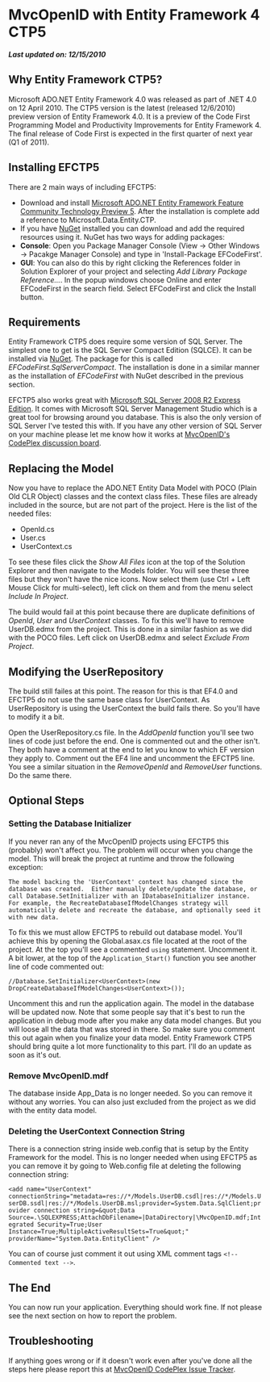 # MvcOpenID with Entity Framework 4 CTP5
***Last updated on: 12/15/2010***

## Why Entity Framework CTP5?
Microsoft ADO.NET Entity Framework 4.0 was released as part of .NET 4.0 on 12 April 2010. The CTP5 version is the latest (released 12/6/2010) preview version of Entity Framework 4.0. It is a preview of the Code First Programming Model and Productivity Improvements for Entity Framework 4. The final release of Code First is expected in the first quarter of next year (Q1 of 2011).

## Installing EFCTP5
There are 2 main ways of including EFCTP5:

* Download and install [Microsoft ADO.NET Entity Framework Feature Community Technology Preview 5](http://www.microsoft.com/downloads/en/details.aspx?FamilyID=35adb688-f8a7-4d28-86b1-b6235385389d). After the installation is complete add a reference to Microsoft.Data.Entity.CTP.
* If you have [NuGet](http://nuget.codeplex.com/) installed you can download and add the required resources using it. NuGet has two ways for adding packages:
 * **Console**: Open you Package Manager Console (View -> Other Windows -> Pacakge Manager Console) and type in 'Install-Package EFCodeFirst'.
 * **GUI**: You can also do this by right clicking the References folder in Solution Explorer of your project and selecting *Add Library Package Reference...*. In the popup windows choose Online and enter EFCodeFirst in the search field. Select EFCodeFirst and click the Install button.

## Requirements
Entity Framework CTP5 does require some version of SQL Server. The simplest one to get is the SQL Server Compact Edition (SQLCE). It can be installed via [NuGet](http://nuget.codeplex.com/). The package for this is called *EFCodeFirst.SqlServerCompact*. The installation is done in a similar manner as the installation of *EFCodeFirst* with NuGet described in the previous section.

EFCTP5 also works great with [Microsoft SQL Server 2008 R2 Express Edition](http://www.microsoft.com/sqlserver/2008/en/us/express.aspx). It comes with Microsoft SQL Server Management Studio which is a great tool for browsing around you database. This is also the only version of SQL Server I've tested this with. If you have any other version of SQL Server on your machine please let me know how it works at [MvcOpenID's CodePlex discussion board](http://mvcopenid.codeplex.com/discussions).

## Replacing the Model
Now you have to replace the ADO.NET Entity Data Model with POCO (Plain Old CLR Object) classes and the context class files. These files are already included in the source, but are not part of the project. Here is the list of the needed files:

* OpenId.cs
* User.cs
* UserContext.cs

To see these files click the *Show All Files* icon at the top of the Solution Explorer and then navigate to the Models folder. You will see these three files but they won't have the nice icons. Now select them (use Ctrl + Left Mouse Click for multi-select), left click on them and from the menu select *Include In Project*.

The build would fail at this point because there are duplicate definitions of *OpenId*, *User* and *UserContext* classes. To fix this we'll have to remove UserDB.edmx from the project. This is done in a similar fashion as we did with the POCO files. Left click on UserDB.edmx and select *Exclude From Project*.

## Modifying the UserRepository
The build still failes at this point. The reason for this is that EF4.0 and EFCTP5 do not use the same base class for UserContext. As UserRepository is using the UserContext the build fails there. So you'll have to modify it a bit.

Open the UserRepository.cs file. In the *AddOpenId* function you'll see two lines of code just before the end. One is commented out and the other isn't. They both have a comment at the end to let you know to which EF version they apply to. Comment out the EF4 line and uncomment the EFCTP5 line. You see a similar situation in the *RemoveOpenId* and *RemoveUser* functions. Do the same there.

## Optional Steps

### Setting the Database Initializer
If you never ran any of the MvcOpenID projects using EFCTP5 this (probably) won't affect you. The problem will occur when you change the model. This will break the project at runtime and throw the following exception:

`The model backing the 'UserContext' context has changed since the database was created.  Either manually delete/update the database, or call Database.SetInitializer with an IDatabaseInitializer instance.  For example, the RecreateDatabaseIfModelChanges strategy will automatically delete and recreate the database, and optionally seed it with new data.`

To fix this we must allow EFCTP5 to rebuild out database model. You'll achieve this by opening the Global.asax.cs file located at the root of the project. At the top you'll see a commented `using` statement. Uncomment it. A bit lower, at the top of the `Application_Start()` function you see another line of code commented out:

`//Database.SetInitializer<UserContext>(new DropCreateDatabaseIfModelChanges<UserContext>());`

Uncomment this and run the application again. The model in the database will be updated now. Note that some people say that it's best to run the application in debug mode after you make any data model changes. But you will loose all the data that was stored in there. So make sure you comment this out again when you finalize your data model. Entity Framework CTP5 should bring quite a lot more functionality to this part. I'll do an update as soon as it's out.

### Remove MvcOpenID.mdf
The database inside App_Data is no longer needed. So you can remove it without any worries. You can also just excluded from the project as we did with the entity data model.

### Deleting the UserContext Connection String
There is a connection string inside web.config that is setup by the Entity Framework for the model. This is no longer needed when using EFCTP5 as you can remove it by going to Web.config file at deleting the following connection string:

`<add name="UserContext" connectionString="metadata=res://*/Models.UserDB.csdl|res://*/Models.UserDB.ssdl|res://*/Models.UserDB.msl;provider=System.Data.SqlClient;provider connection string=&quot;Data Source=.\SQLEXPRESS;AttachDbFilename=|DataDirectory|\MvcOpenID.mdf;Integrated Security=True;User Instance=True;MultipleActiveResultSets=True&quot;" providerName="System.Data.EntityClient" />`

You can of course just comment it out using XML comment tags `<!-- Commented text -->`.

## The End
You can now run your application. Everything should work fine. If not please see the next section on how to report the problem.

## Troubleshooting
If anything goes wrong or if it doesn't work even after you've done all the steps here please report this at [MvcOpenID CodePlex Issue Tracker](http://mvcopenid.codeplex.com/workitem/list/basic).